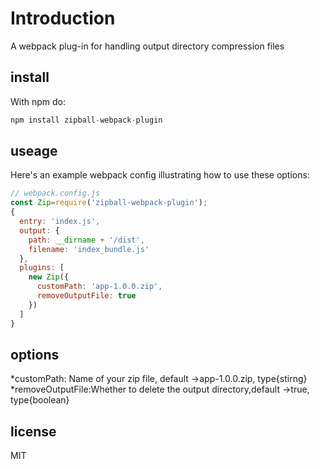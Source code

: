 # Introduction

A webpack plug-in for handling output directory compression files

## install
With npm do:
```js
npm install zipball-webpack-plugin
```

## useage 
Here's an example webpack config illustrating how to use these options:
```js
// webpack.config.js
const Zip=require('zipball-webpack-plugin');
{
  entry: 'index.js',
  output: {
    path: __dirname + '/dist',
    filename: 'index_bundle.js'
  },
  plugins: [
    new Zip({
      customPath: 'app-1.0.0.zip',
      removeOutputFile: true
    })
  ]
}

```

## options 
*customPath: Name of your zip file,  default ->app-1.0.0.zip, type{stirng}
*removeOutputFile:Whether to delete the output directory,default ->true, type{boolean}

## license
MIT
